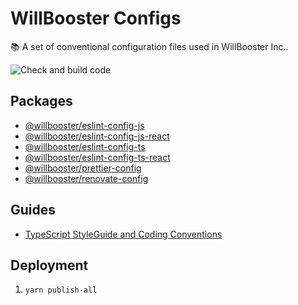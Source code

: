 # WillBooster Configs

:books: A set of conventional configuration files used in WillBooster Inc..

![Check and build code](https://github.com/WillBooster/willbooster-configs/workflows/Check%20and%20build%20code/badge.svg)

## Packages

- [@willbooster/eslint-config-js](packages/eslint-config-js)
- [@willbooster/eslint-config-js-react](packages/eslint-config-js-react)
- [@willbooster/eslint-config-ts](packages/eslint-config-ts)
- [@willbooster/eslint-config-ts-react](packages/eslint-config-ts-react)
- [@willbooster/prettier-config](packages/prettier-config)
- [@willbooster/renovate-config](packages/renovate-config)

## Guides

- [TypeScript StyleGuide and Coding Conventions](https://basarat.gitbooks.io/typescript/content/docs/styleguide/styleguide.html)

## Deployment

1. `yarn publish-all`
